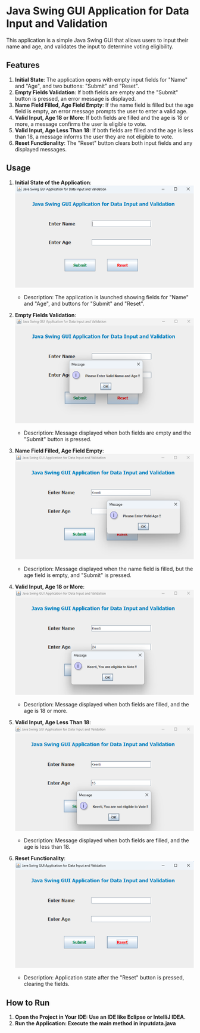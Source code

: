 # Java Swing GUI Application for Data Input and Validation

This application is a simple Java Swing GUI that allows users to input their name and age, and validates the input to determine voting eligibility.

## Features

1. **Initial State**: The application opens with empty input fields for "Name" and "Age", and two buttons: "Submit" and "Reset".
2. **Empty Fields Validation**: If both fields are empty and the "Submit" button is pressed, an error message is displayed.
3. **Name Field Filled, Age Field Empty**: If the name field is filled but the age field is empty, an error message prompts the user to enter a valid age.
4. **Valid Input, Age 18 or More**: If both fields are filled and the age is 18 or more, a message confirms the user is eligible to vote.
5. **Valid Input, Age Less Than 18**: If both fields are filled and the age is less than 18, a message informs the user they are not eligible to vote.
6. **Reset Functionality**: The "Reset" button clears both input fields and any displayed messages.

## Usage

1. **Initial State of the Application**:
    ![Initial State](images/screenshot1.png)
   - Description: The application is launched showing fields for "Name" and "Age", and buttons for "Submit" and "Reset".

2. **Empty Fields Validation**:
    ![Empty Fields](images/screenshot2.png)
   - Description: Message displayed when both fields are empty and the "Submit" button is pressed.

3. **Name Field Filled, Age Field Empty**:
    ![Name Field Filled, Age Field Empty](images/screenshot3.png)
   - Description: Message displayed when the name field is filled, but the age field is empty, and "Submit" is pressed.

4. **Valid Input, Age 18 or More**:
    ![Age 18 or More](images/screenshot4.png)
   - Description: Message displayed when both fields are filled, and the age is 18 or more.

5. **Valid Input, Age Less Than 18**:
    ![Age Less Than 18](images/screenshot5.png)
   - Description: Message displayed when both fields are filled, and the age is less than 18.

6. **Reset Functionality**:
    ![Reset Fields](images/screenshot6.png)
   - Description: Application state after the "Reset" button is pressed, clearing the fields.

## How to Run

1. **Open the Project in Your IDE: Use an IDE like Eclipse or IntelliJ IDEA.**
2. **Run the Application: Execute the main method in inputdata.java**

